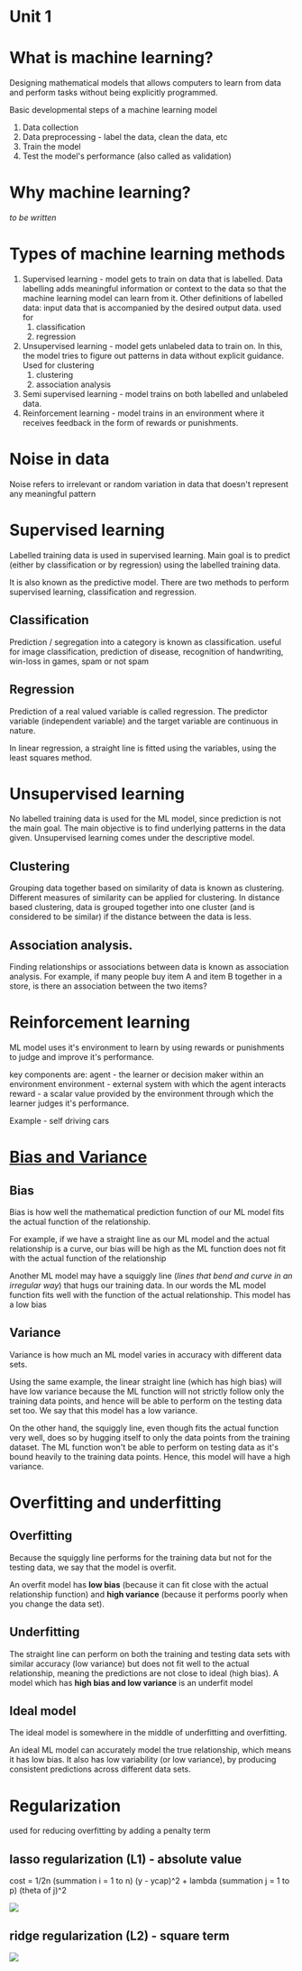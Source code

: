 # Unit 1 

# What is machine learning? 

Designing mathematical models that allows computers to learn from data and perform tasks without being explicitly programmed. 

Basic developmental steps of a machine learning model 
1. Data collection 
2. Data preprocessing - label the data, clean the data, etc 
3. Train the model 
4. Test the model's performance (also called as validation) 

# Why machine learning? 

_to be written_ 

# Types of machine learning methods 

1. Supervised learning - model gets to train on data that is labelled. Data labelling adds meaningful information or context to the data so that the machine learning model can learn from it. Other definitions of labelled data: input data that is accompanied by the desired output data. used for
	1. classification
	2. regression
2. Unsupervised learning - model gets unlabeled data to train on. In this, the model tries to figure out patterns in data without explicit guidance. Used for clustering
	1. clustering 
	2. association analysis
3. Semi supervised learning - model trains on both labelled and unlabeled data.
4. Reinforcement learning - model trains in an environment where it receives feedback in the form of rewards or punishments. 

# Noise in data 

Noise refers to irrelevant or random variation in data that doesn't represent any meaningful pattern

# Supervised learning 

Labelled training data is used in supervised learning. Main goal is to predict (either by classification or by regression) using the labelled training data. 

It is also known as the predictive model. There are two methods to perform supervised learning, classification and regression. 

## Classification 

Prediction / segregation into a category is known as classification. useful for image classification, prediction of disease, recognition of handwriting, win-loss in games, spam or not spam 

## Regression 

Prediction of a real valued variable is called regression. The predictor variable (independent variable) and the target variable are continuous in nature. 

In linear regression, a straight line is fitted using the variables, using the least squares method. 

# Unsupervised learning 

No labelled training data is used for the ML model, since prediction is not the main goal. The main objective is to find underlying patterns in the data given. Unsupervised learning comes under the descriptive model. 

## Clustering 

Grouping data together based on similarity of data is known as clustering. Different measures of similarity can be applied for clustering. In distance based clustering, data is grouped together into one cluster (and is considered to be similar) if the distance between the data is less. 

## Association analysis. 

Finding relationships or associations between data is known as association analysis. For example, if many people buy item A and item B together in a store, is there an association between the two items? 

# Reinforcement learning 

ML model uses it's environment to learn by using rewards or punishments to judge and improve it's performance. 

key components are: 
agent - the learner or decision maker within an environment
environment - external system with which the agent interacts
reward - a scalar value provided by the environment through which the learner judges it's performance. 

Example - self driving cars
# [Bias and Variance](https://youtu.be/EuBBz3bI-aA) 

## Bias 

Bias is how well the mathematical prediction function of our ML model fits the actual function of the relationship. 

For example, if we have a straight line as our ML model and the actual relationship is a curve, our bias will be high as the ML function does not fit with the actual function of the relationship

Another ML model may have a squiggly line (_lines that bend and curve in an irregular way_) that hugs our training data. In our words the ML model function fits well with the function of the actual relationship. This model has a low bias 

## Variance 

Variance is how much an ML model varies in accuracy with different data sets. 

Using the same example, the linear straight line (which has high bias) will have low variance because the ML function will not strictly follow only the training data points, and hence will be able to perform on the testing data set too. We say that this model has a low variance. 

On the other hand, the squiggly line, even though fits the actual function very well, does so by hugging itself to only the data points from the training dataset. The ML function won't be able to perform on testing data as it's bound heavily to the training data points. Hence, this model will have a high variance. 

# Overfitting and underfitting 

## Overfitting

Because the squiggly line performs for the training data but not for the testing data, we say that the model is overfit. 

An overfit model has **low bias** (because it can fit close with the actual relationship function) and **high variance** (because it performs poorly when you change the data set). 

## Underfitting 

The straight line can perform on both the training and testing data sets with similar accuracy (low variance) but does not fit well to the actual relationship, meaning the predictions are not close to ideal (high bias). A model which has **high bias and low variance** is an underfit model  

## Ideal model 

The ideal model is somewhere in the middle of underfitting and overfitting. 

An ideal ML model can accurately model the true relationship, which means it has low bias. It also has low variability (or low variance), by producing consistent predictions across different data sets. 

# Regularization 

used for reducing overfitting by adding a penalty term
## lasso regularization (L1) - absolute value 

cost = 1/2n (summation i = 1 to n) (y - ycap)^2 + lambda (summation j = 1 to p) (theta of j)^2

![](Pasted%20image%2020230812064316.png)

## ridge regularization (L2) - square term 

![](Pasted%20image%2020230812064305.png)